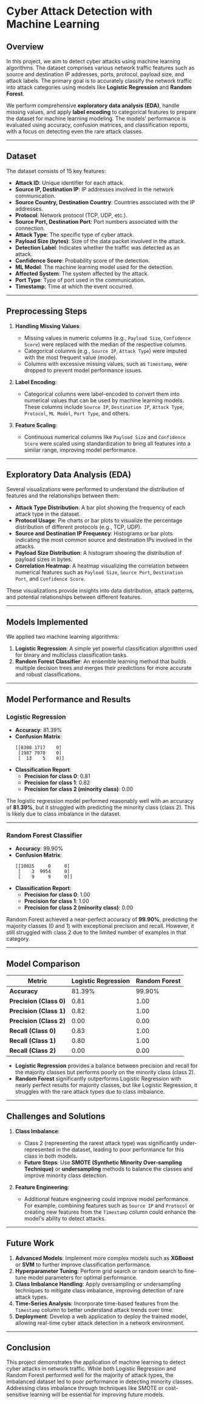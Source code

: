 # Cyber Attack Detection with Machine Learning

## Overview

In this project, we aim to detect cyber attacks using machine learning algorithms. The dataset comprises various network traffic features such as source and destination IP addresses, ports, protocol, payload size, and attack labels. The primary goal is to accurately classify the network traffic into attack categories using models like **Logistic Regression** and **Random Forest**.

We perform comprehensive **exploratory data analysis (EDA)**, handle missing values, and apply **label encoding** to categorical features to prepare the dataset for machine learning modeling. The models' performance is evaluated using accuracy, confusion matrices, and classification reports, with a focus on detecting even the rare attack classes.

---

## Dataset

The dataset consists of 15 key features:

- **Attack ID**: Unique identifier for each attack.
- **Source IP, Destination IP**: IP addresses involved in the network communication.
- **Source Country, Destination Country**: Countries associated with the IP addresses.
- **Protocol**: Network protocol (TCP, UDP, etc.).
- **Source Port, Destination Port**: Port numbers associated with the connection.
- **Attack Type**: The specific type of cyber attack.
- **Payload Size (bytes)**: Size of the data packet involved in the attack.
- **Detection Label**: Indicates whether the traffic was detected as an attack.
- **Confidence Score**: Probability score of the detection.
- **ML Model**: The machine learning model used for the detection.
- **Affected System**: The system affected by the attack.
- **Port Type**: Type of port used in the communication.
- **Timestamp**: Time at which the event occurred.

---

## Preprocessing Steps

1. **Handling Missing Values**:
   - Missing values in numeric columns (e.g., `Payload Size`, `Confidence Score`) were replaced with the median of the respective columns.
   - Categorical columns (e.g., `Source IP`, `Attack Type`) were imputed with the most frequent value (mode).
   - Columns with excessive missing values, such as `Timestamp`, were dropped to prevent model performance issues.

2. **Label Encoding**:
   - Categorical columns were label-encoded to convert them into numerical values that can be used by machine learning models. These columns include `Source IP`, `Destination IP`, `Attack Type`, `Protocol`, `ML Model`, `Port Type`, and others.
   
3. **Feature Scaling**:
   - Continuous numerical columns like `Payload Size` and `Confidence Score` were scaled using standardization to bring all features into a similar range, improving model performance.

---

## Exploratory Data Analysis (EDA)

Several visualizations were performed to understand the distribution of features and the relationships between them:

- **Attack Type Distribution**: A bar plot showing the frequency of each attack type in the dataset.
- **Protocol Usage**: Pie charts or bar plots to visualize the percentage distribution of different protocols (e.g., TCP, UDP).
- **Source and Destination IP Frequency**: Histograms or bar plots indicating the most common source and destination IPs involved in the attacks.
- **Payload Size Distribution**: A histogram showing the distribution of payload sizes in bytes.
- **Correlation Heatmap**: A heatmap visualizing the correlation between numerical features such as `Payload Size`, `Source Port`, `Destination Port`, and `Confidence Score`.

These visualizations provide insights into data distribution, attack patterns, and potential relationships between different features.

---

## Models Implemented

We applied two machine learning algorithms:

1. **Logistic Regression**: A simple yet powerful classification algorithm used for binary and multiclass classification tasks.
2. **Random Forest Classifier**: An ensemble learning method that builds multiple decision trees and merges their predictions for more accurate and robust classifications.

---

## Model Performance and Results

### Logistic Regression

- **Accuracy**: 81.39%
- **Confusion Matrix**:
    ```
    [[8308 1717    0]
     [1987 7970    0]
     [  13    5    0]]
    ```
- **Classification Report**:
    - **Precision for class 0**: 0.81
    - **Precision for class 1**: 0.82
    - **Precision for class 2 (minority class)**: 0.00

The logistic regression model performed reasonably well with an accuracy of **81.39%**, but it struggled with predicting the minority class (class 2). This is likely due to class imbalance in the dataset.

---

### Random Forest Classifier

- **Accuracy**: 99.90%
- **Confusion Matrix**:
    ```
    [[10025     0     0]
     [    3  9954     0]
     [    9     9     0]]
    ```
- **Classification Report**:
    - **Precision for class 0**: 1.00
    - **Precision for class 1**: 1.00
    - **Precision for class 2 (minority class)**: 0.00

Random Forest achieved a near-perfect accuracy of **99.90%**, predicting the majority classes (0 and 1) with exceptional precision and recall. However, it still struggled with class 2 due to the limited number of examples in that category.

---

## Model Comparison

| Metric                   | Logistic Regression | Random Forest  |
|--------------------------|---------------------|----------------|
| **Accuracy**              | 81.39%              | 99.90%         |
| **Precision (Class 0)**   | 0.81                | 1.00           |
| **Precision (Class 1)**   | 0.82                | 1.00           |
| **Precision (Class 2)**   | 0.00                | 0.00           |
| **Recall (Class 0)**      | 0.83                | 1.00           |
| **Recall (Class 1)**      | 0.80                | 1.00           |
| **Recall (Class 2)**      | 0.00                | 0.00           |

- **Logistic Regression** provides a balance between precision and recall for the majority classes but performs poorly on the minority class (class 2).
- **Random Forest** significantly outperforms Logistic Regression with nearly perfect results for majority classes, but like Logistic Regression, it struggles with the rare attack types due to class imbalance.

---

## Challenges and Solutions

1. **Class Imbalance**:
   - Class 2 (representing the rarest attack type) was significantly under-represented in the dataset, leading to poor performance for this class in both models.
   - **Future Steps**: Use **SMOTE (Synthetic Minority Over-sampling Technique)** or **undersampling** methods to balance the classes and improve minority class detection.

2. **Feature Engineering**:
   - Additional feature engineering could improve model performance. For example, combining features such as `Source IP` and `Protocol` or creating new features from the `Timestamp` column could enhance the model's ability to detect attacks.

---

## Future Work

1. **Advanced Models**: Implement more complex models such as **XGBoost** or **SVM** to further improve classification performance.
2. **Hyperparameter Tuning**: Perform grid search or random search to fine-tune model parameters for optimal performance.
3. **Class Imbalance Handling**: Apply oversampling or undersampling techniques to mitigate class imbalance, improving detection of rare attack types.
4. **Time-Series Analysis**: Incorporate time-based features from the `Timestamp` column to better understand attack trends over time.
5. **Deployment**: Develop a web application to deploy the trained model, allowing real-time cyber attack detection in a network environment.

---

## Conclusion

This project demonstrates the application of machine learning to detect cyber attacks in network traffic. While both Logistic Regression and Random Forest performed well for the majority of attack types, the imbalanced dataset led to poor performance in detecting minority classes. Addressing class imbalance through techniques like SMOTE or cost-sensitive learning will be essential for improving future models.


